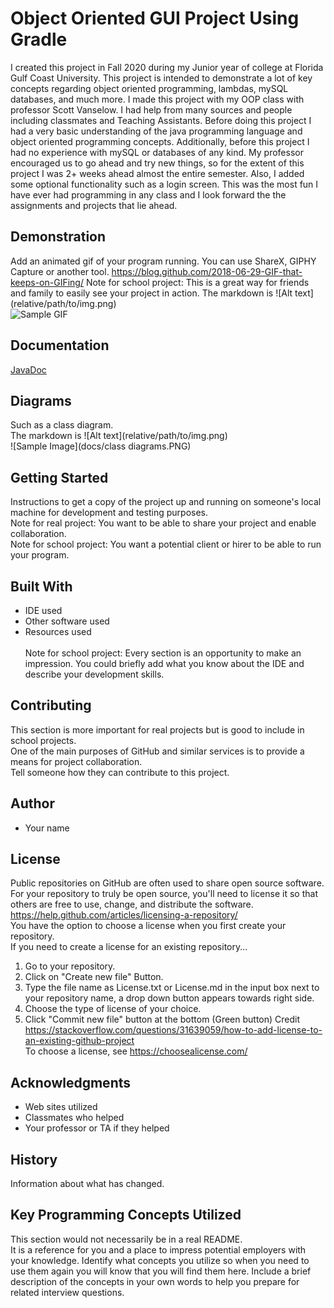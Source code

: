 # Object Oriented GUI Project Using Gradle

I created this project in Fall 2020 during my Junior year of college at Florida Gulf Coast University. This project is intended to demonstrate a lot of key concepts
regarding object oriented programming, lambdas, mySQL databases, and much more. I made this project with my OOP class with professor Scott Vanselow. I 
had help from many sources and people including classmates and Teaching Assistants. Before doing this project I had a very basic understanding of the java programming
language and object oriented programming concepts. Additionally, before this project I had no experience with mySQL or databases of any kind. My professor encouraged
us to go ahead and try new things, so for the extent of this project I was 2+ weeks ahead almost the entire semester. Also, I added some optional functionality such
as a login screen. This was the most fun I have ever had programming in any class and I look forward the the assignments and projects that lie ahead. <br />


## Demonstration

Add an animated gif of your program running. You can use ShareX, GIPHY Capture or another tool. https://blog.github.com/2018-06-29-GIF-that-keeps-on-GIFing/
Note for school project: This is a great way for friends and family to easily see your project in action. 
The markdown is  \!\[Alt text\]\(relative/path/to/img.png) <br />
![Sample GIF](docs/octocat_github.gif) 

## Documentation

[JavaDoc](https://xexima61.github.io/OOBGradleProject/docs/index-files/index.html)


## Diagrams

Such as a class diagram. <br /> 
The markdown is  \!\[Alt text\]\(relative/path/to/img.png) <br />
 ![Sample Image](docs/class diagrams.PNG)

## Getting Started

Instructions to get a copy of the project up and running on someone's local machine for development and testing purposes.
<br />
Note for real project: You want to be able to share your project and enable collaboration. 
<br />
Note for school project: You want a potential client or hirer to be able to run your program. 

## Built With

* IDE used  
* Other software used  
* Resources used  
<br />Note for school project: Every section is an opportunity to make an impression. You could briefly add what you know about the IDE and describe your development skills. 

## Contributing

This section is more important for real projects but is good to include in school projects. <br />
One of the main purposes of GitHub and similar services is to provide a means for project collaboration. <br />
Tell someone how they can contribute to this project.

## Author

* Your name

## License

Public repositories on GitHub are often used to share open source software. For your repository to truly be open source, you'll need to license it so that others are free to use, change, and distribute the software. https://help.github.com/articles/licensing-a-repository/ <br />
You have the option to choose a license when you first create your repository. </br>
If you need to create a license for an existing repository...
1. Go to your repository.
2. Click on "Create new file" Button.
3. Type the file name as License.txt or License.md in the input box next to your repository name, a drop down button appears towards right side.
4. Choose the type of license of your choice.
5. Click "Commit new file" button at the bottom (Green button)
Credit https://stackoverflow.com/questions/31639059/how-to-add-license-to-an-existing-github-project <br />
To choose a license, see https://choosealicense.com/ 

## Acknowledgments

* Web sites utilized
* Classmates who helped
* Your professor or TA if they helped

## History

Information about what has changed. 

## Key Programming Concepts Utilized

This section would not necessarily be in a real README.  <br />
It is a reference for you and a place to impress potential employers with your knowledge. 
Identify what concepts you utilize so when you need to use them again you will know that you will find them here. Include a brief description of the concepts in your own words to help you prepare for related interview questions. 
